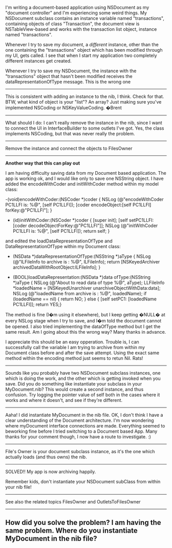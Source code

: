 

I'm writing a document-based application using NSDocument as my "document controller" and I'm experiencing some weird things.
My NSDocument subclass contains an instance variable named "transactions", containing objects of class "Transaction", the document
view is NSTableView-based and works with the transaction list object, instance named "transactions".

Whenever I try to save my document, a _different_ instance, other  than the one containing the "transactions" object which has been modified through my UI, gets called. 
I see that when I start my application two completely different instances get created.

Whenever I try to save my NSDocument, the instance with the "transactions" object that hasn't been modified receives the dataRepresentationOfType message. This is the wrong one

----
This is consistent with adding an instance to the nib, I think. Check for that. BTW, what kind of object is your "list"? An array? Just making sure you've implemented NSCoding or NSKeyValueCoding. �Brent

----
What should I do: I can't really remove the instance in the nib, since I want to connect the UI in InterfaceBuilder to some outlets I've got.
Yes, the class implements NSCoding, but that was never really the problem.

----

Remove the instance and connect the objects to FilesOwner

----

**Another way that this can play out**

I am having difficulty saving data from my Document based application.
The app is working ok, and I would like only to save one NSString object.
I have added the encodeWithCoder and initWithCoder method within my model class:

    
-(void)encodeWithCoder:(NSCoder *)coder
{
NSLog (@"encodeWithCoder PC1LLFI is: %@", [self PC1LLFI]);
[coder encodeObject:[self PC1LLFI] forKey:@"PC1LLFI"];
}

- (id)initWithCoder:(NSCoder *)coder
{
[super init];
[self setPC1LLFI:[coder decodeObjectForKey:@"PC1LLFI"]];
NSLog (@"initWithCoder PC1LLFI is: %@", [self PC1LLFI]);
return self;
}


and edited the loadDataRepresentationOfType and DataRepresentationOfType within my Document class:


    
- (NSData *)dataRepresentationOfType:(NSString *)aType
{
	NSLog (@"lLFileInfo to archive is : %@", lLFileInfo);
    return [NSKeyedArchiver archivedDataWithRootObject:lLFileInfo];
}

- (BOOL)loadDataRepresentation:(NSData *)data ofType:(NSString *)aType
{
    NSLog (@"About to read data of type %@", aType);
	LLFileInfo *loadedName = [NSKeyedUnarchiver unarchiveObjectWithData:data];
	NSLog (@"loadedName from archive is : %@", loadedName);
	if (loadedName == nil) {
	return NO;
	} else {
	[self setPC1: [loadedName PC1LLFI]];
	return YES;}

The method is fine (I�m using it elsewhere), but I keep getting �NULL� at every NSLog stage when I try to save, and I�m told the document cannot be opened.  I also tried implementing the dataOfType method but I get the same result.  Am I going about this the wrong way?  Many thanks in advance.

I appreciate this should be an easy opperation.  Trouble is, I can successfully call the variable I am trying to archive from within my Document class before and after the save attempt.
Using the exact same method within the encoding method just seems to retun Nil.  Rats!

----

Sounds like you probably have two NSDocument subclass instances, one which is doing the work, and the other which is getting invoked when you save. Did you do something like instantiate your subclass in your MyDocument.nib? This would create a second instance, and thus confusion. Try logging the pointer value of     self both in the cases where it works and where it doesn't, and see if they're different.

----

Aaha! I did instantiate MyDocument in the nib file. OK, I don't think I have a clear understanding of the Document architecture.  I'm now wondering where myDocument interface connections are made.  Everything seemed to beworking fine before I tried switching to a Document based App.  Many thanks for your comment though, I now have a route to investigate. :)

----

File's Owner is your document subclass instance, as it's the one which actually loads (and thus owns) the nib.

----

SOLVED!! My app is now archiving happily.

Remember kids, don't instantiate your NSDocument subClass from within your nib file!

----

See also the related topics FilesOwner and OutletsToFilesOwner


----

How did you solve the problem? I am having the same problem. Where do you instantiate MyDocument in the nib file?
----
